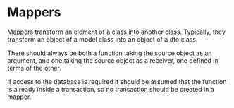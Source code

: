# Mappers

Mappers transform an element of a class into another class. Typically,
they transform an object of a model class into an object of a dto class.

There should always be both a function taking the source object as an argument,
and one taking the source object as a receiver, one defined in terms of
the other.

If access to the database is required it should be assumed that the
function is already inside a transaction, so no transaction should be
created in a mapper.
